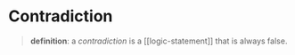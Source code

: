 # Contradiction

> **definition**: a _contradiction_ is a [[logic-statement]] that is always false.
